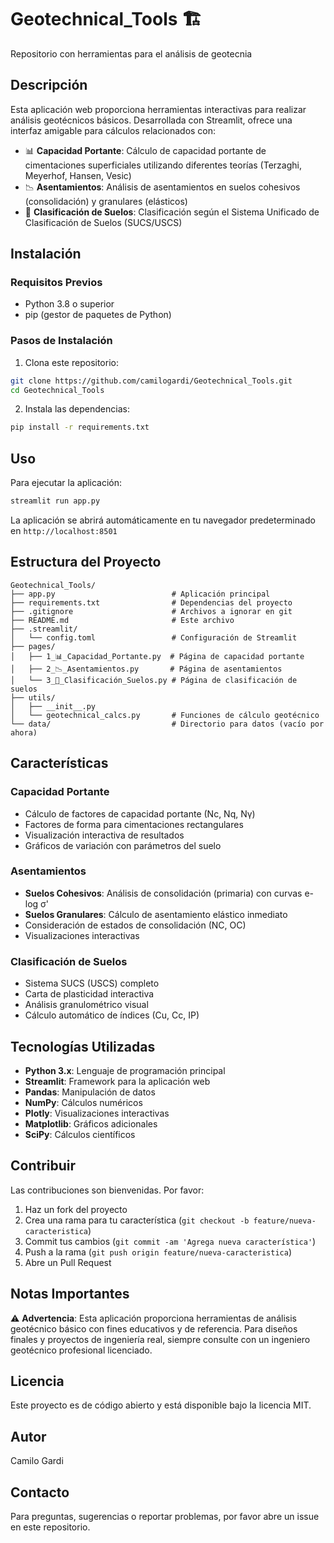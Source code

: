 # Geotechnical_Tools 🏗️

Repositorio con herramientas para el análisis de geotecnia

## Descripción

Esta aplicación web proporciona herramientas interactivas para realizar análisis geotécnicos básicos. Desarrollada con Streamlit, ofrece una interfaz amigable para cálculos relacionados con:

- 📊 **Capacidad Portante**: Cálculo de capacidad portante de cimentaciones superficiales utilizando diferentes teorías (Terzaghi, Meyerhof, Hansen, Vesic)
- 📉 **Asentamientos**: Análisis de asentamientos en suelos cohesivos (consolidación) y granulares (elásticos)
- 🔬 **Clasificación de Suelos**: Clasificación según el Sistema Unificado de Clasificación de Suelos (SUCS/USCS)

## Instalación

### Requisitos Previos

- Python 3.8 o superior
- pip (gestor de paquetes de Python)

### Pasos de Instalación

1. Clona este repositorio:
```bash
git clone https://github.com/camilogardi/Geotechnical_Tools.git
cd Geotechnical_Tools
```

2. Instala las dependencias:
```bash
pip install -r requirements.txt
```

## Uso

Para ejecutar la aplicación:

```bash
streamlit run app.py
```

La aplicación se abrirá automáticamente en tu navegador predeterminado en `http://localhost:8501`

## Estructura del Proyecto

```
Geotechnical_Tools/
├── app.py                          # Aplicación principal
├── requirements.txt                # Dependencias del proyecto
├── .gitignore                      # Archivos a ignorar en git
├── README.md                       # Este archivo
├── .streamlit/
│   └── config.toml                 # Configuración de Streamlit
├── pages/
│   ├── 1_📊_Capacidad_Portante.py  # Página de capacidad portante
│   ├── 2_📉_Asentamientos.py       # Página de asentamientos
│   └── 3_🔬_Clasificación_Suelos.py # Página de clasificación de suelos
├── utils/
│   ├── __init__.py
│   └── geotechnical_calcs.py       # Funciones de cálculo geotécnico
└── data/                           # Directorio para datos (vacío por ahora)
```

## Características

### Capacidad Portante
- Cálculo de factores de capacidad portante (Nc, Nq, Nγ)
- Factores de forma para cimentaciones rectangulares
- Visualización interactiva de resultados
- Gráficos de variación con parámetros del suelo

### Asentamientos
- **Suelos Cohesivos**: Análisis de consolidación (primaria) con curvas e-log σ'
- **Suelos Granulares**: Cálculo de asentamiento elástico inmediato
- Consideración de estados de consolidación (NC, OC)
- Visualizaciones interactivas

### Clasificación de Suelos
- Sistema SUCS (USCS) completo
- Carta de plasticidad interactiva
- Análisis granulométrico visual
- Cálculo automático de índices (Cu, Cc, IP)

## Tecnologías Utilizadas

- **Python 3.x**: Lenguaje de programación principal
- **Streamlit**: Framework para la aplicación web
- **Pandas**: Manipulación de datos
- **NumPy**: Cálculos numéricos
- **Plotly**: Visualizaciones interactivas
- **Matplotlib**: Gráficos adicionales
- **SciPy**: Cálculos científicos

## Contribuir

Las contribuciones son bienvenidas. Por favor:

1. Haz un fork del proyecto
2. Crea una rama para tu característica (`git checkout -b feature/nueva-caracteristica`)
3. Commit tus cambios (`git commit -am 'Agrega nueva característica'`)
4. Push a la rama (`git push origin feature/nueva-caracteristica`)
5. Abre un Pull Request

## Notas Importantes

⚠️ **Advertencia**: Esta aplicación proporciona herramientas de análisis geotécnico básico con fines educativos y de referencia. Para diseños finales y proyectos de ingeniería real, siempre consulte con un ingeniero geotécnico profesional licenciado.

## Licencia

Este proyecto es de código abierto y está disponible bajo la licencia MIT.

## Autor

Camilo Gardi

## Contacto

Para preguntas, sugerencias o reportar problemas, por favor abre un issue en este repositorio.
